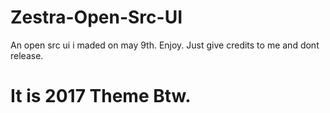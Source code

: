 # Zestra-Open-Src-UI

An open src ui i maded on may 9th. Enjoy.
Just give credits to me and dont release.

# It is 2017 Theme Btw.
